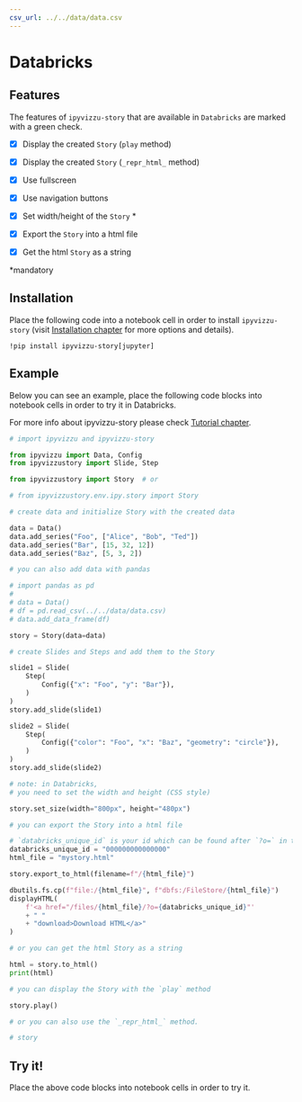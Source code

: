 ```yaml
---
csv_url: ../../data/data.csv
---
```


# Databricks

## Features

The features of `ipyvizzu-story` that are available in `Databricks` are marked with a
green check.

- [x] Display the created `Story` (`play` method)

- [x] Display the created `Story` (`_repr_html_` method)

- [x] Use fullscreen

- [x] Use navigation buttons

- [x] Set width/height of the `Story` \*

- [x] Export the `Story` into a html file

- [x] Get the html `Story` as a string

\*mandatory

## Installation

Place the following code into a notebook cell in order to install `ipyvizzu-story`
(visit [Installation chapter](../../installation.md) for more options and
details).

```
!pip install ipyvizzu-story[jupyter]
```

## Example

Below you can see an example, place the following code blocks into notebook
cells in order to try it in Databricks.

For more info about ipyvizzu-story please check
[Tutorial chapter](../../tutorial/index.md).

```python
# import ipyvizzu and ipyvizzu-story

from ipyvizzu import Data, Config
from ipyvizzustory import Slide, Step

from ipyvizzustory import Story  # or

# from ipyvizzustory.env.ipy.story import Story
```

```python
# create data and initialize Story with the created data

data = Data()
data.add_series("Foo", ["Alice", "Bob", "Ted"])
data.add_series("Bar", [15, 32, 12])
data.add_series("Baz", [5, 3, 2])

# you can also add data with pandas

# import pandas as pd
#
# data = Data()
# df = pd.read_csv(../../data/data.csv)
# data.add_data_frame(df)

story = Story(data=data)
```

```python
# create Slides and Steps and add them to the Story

slide1 = Slide(
    Step(
        Config({"x": "Foo", "y": "Bar"}),
    )
)
story.add_slide(slide1)

slide2 = Slide(
    Step(
        Config({"color": "Foo", "x": "Baz", "geometry": "circle"}),
    )
)
story.add_slide(slide2)
```

```python
# note: in Databricks,
# you need to set the width and height (CSS style)

story.set_size(width="800px", height="480px")
```

```python
# you can export the Story into a html file

# `databricks_unique_id` is your id which can be found after `?o=` in the url)
databricks_unique_id = "000000000000000"
html_file = "mystory.html"

story.export_to_html(filename=f"/{html_file}")

dbutils.fs.cp(f"file:/{html_file}", f"dbfs:/FileStore/{html_file}")
displayHTML(
    f'<a href="/files/{html_file}/?o={databricks_unique_id}"'
    + " "
    + "download>Download HTML</a>"
)

# or you can get the html Story as a string

html = story.to_html()
print(html)
```

```python
# you can display the Story with the `play` method

story.play()
```

```python
# or you can also use the `_repr_html_` method.

# story
```

## Try it!

Place the above code blocks into notebook cells in order to try it.

